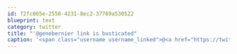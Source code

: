 ```yaml
---
id: f2fc065e-2558-4231-8ec2-37769a530522
blueprint: text
category: twitter
title: "'@genebernier link is busticated"
caption: '<span class="username username_linked">@<a href="https://twitter.com/genebernier" title="Gene Bernier">genebernier</a></span> link is busticated'
---
```

